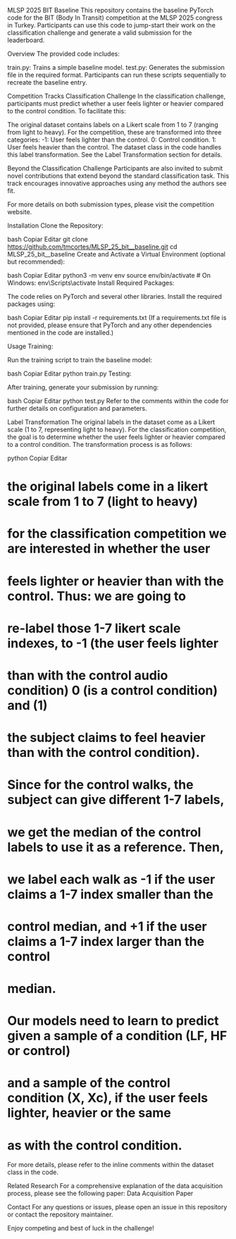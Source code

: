 MLSP 2025 BIT Baseline
This repository contains the baseline PyTorch code for the BIT (Body In Transit) competition at the MLSP 2025 congress in Turkey. Participants can use this code to jump-start their work on the classification challenge and generate a valid submission for the leaderboard.

Overview
The provided code includes:

train.py: Trains a simple baseline model.
test.py: Generates the submission file in the required format.
Participants can run these scripts sequentially to recreate the baseline entry.

Competition Tracks
Classification Challenge
In the classification challenge, participants must predict whether a user feels lighter or heavier compared to the control condition. To facilitate this:

The original dataset contains labels on a Likert scale from 1 to 7 (ranging from light to heavy).
For the competition, these are transformed into three categories:
-1: User feels lighter than the control.
0: Control condition.
1: User feels heavier than the control.
The dataset class in the code handles this label transformation. See the Label Transformation section for details.

Beyond the Classification Challenge
Participants are also invited to submit novel contributions that extend beyond the standard classification task. This track encourages innovative approaches using any method the authors see fit.

For more details on both submission types, please visit the competition website.

Installation
Clone the Repository:

bash
Copiar
Editar
git clone https://github.com/tmcortes/MLSP_25_bit__baseline.git
cd MLSP_25_bit__baseline
Create and Activate a Virtual Environment (optional but recommended):

bash
Copiar
Editar
python3 -m venv env
source env/bin/activate  # On Windows: env\Scripts\activate
Install Required Packages:

The code relies on PyTorch and several other libraries. Install the required packages using:

bash
Copiar
Editar
pip install -r requirements.txt
(If a requirements.txt file is not provided, please ensure that PyTorch and any other dependencies mentioned in the code are installed.)

Usage
Training:

Run the training script to train the baseline model:

bash
Copiar
Editar
python train.py
Testing:

After training, generate your submission by running:

bash
Copiar
Editar
python test.py
Refer to the comments within the code for further details on configuration and parameters.

Label Transformation
The original labels in the dataset come as a Likert scale (1 to 7, representing light to heavy). For the classification competition, the goal is to determine whether the user feels lighter or heavier compared to a control condition. The transformation process is as follows:

python
Copiar
Editar
# the original labels come in a likert scale from 1 to 7 (light to heavy)
# for the classification competition we are interested in whether the user
# feels lighter or heavier than with the control. Thus: we are going to 
# re-label those 1-7 likert scale indexes, to -1 (the user feels lighter
# than with the control audio condition) 0 (is a control condition) and (1)
# the subject claims to feel heavier than with the control condition).
#
# Since for the control walks, the subject can give different 1-7 labels, 
# we get the median of the control labels to use it as a reference. Then,
# we label each walk as -1 if the user claims a 1-7 index smaller than the 
# control median, and +1 if the user claims a 1-7 index larger than the control 
# median. 
# 
# Our models need to learn to predict given a sample of a condition (LF, HF or control)
# and a sample of the control condition (X, Xc), if the user feels lighter, heavier or the same
# as with the control condition.
For more details, please refer to the inline comments within the dataset class in the code.

Related Research
For a comprehensive explanation of the data acquisition process, please see the following paper:
Data Acquisition Paper

Contact
For any questions or issues, please open an issue in this repository or contact the repository maintainer.

Enjoy competing and best of luck in the challenge!
